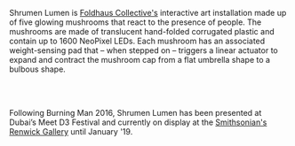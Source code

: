 Shrumen Lumen is [Foldhaus Collective's](https://www.foldhaus.com/shrumen-lumen/) interactive art installation made up of five glowing mushrooms that react to the presence of people. The mushrooms are made of translucent hand-folded corrugated plastic and contain up to 1600 NeoPixel LEDs. Each mushroom has an associated weight-sensing pad that – when stepped on – triggers a linear actuator to expand and contract the mushroom cap from a flat umbrella shape to a bulbous shape.

<br /> <br />

Following Burning Man 2016, Shrumen Lumen has been presented at Dubai’s Meet D3 Festival and currently on display at the [Smithsonian's Renwick Gallery](https://americanart.si.edu/exhibitions/burning-man) until January '19.
